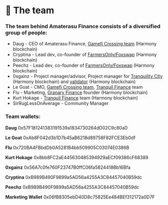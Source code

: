 # 🤝 The team

### The team behind Amaterasu Finance consists of a diversified group of people:

* Daug - CEO of Amaterasu Finance, [Gamefi Crossing team](https://freyala.com) (Harmony blockchain)
* Cryptina - Lead dev, co-founder of [FarmersOnly/Foxswap](https://www.foxswap.one/#/swap) (Harmony blockchain)
* Peechz - Lead dev, co-founder of [FarmersOnly/Foxswap](https://www.foxswap.one/#/swap) (Harmony blockchain)
* 0xgainz - Project manager/advisor, Project manager for [Tranquility City](https://tranquilitycity.one) (Harmony blockchain) and [validator](https://staking.harmony.one/validators/mainnet/one100e8xnhclh9sth9l5jqnywgwfckpf56v4sxfzg) (Harmony blockchain)
* Le Goat - CMO, [Gamefi Crossing team](https://freyala.com), [Tranquil Finance](https://www.tranquil.finance) team
* Flu - Marketing, [Granary Finance](https://discord.gg/EDgNsdMrDv) founder (Harmony blockchain)
* Kurt Hokage - [Tranquil Finance](https://www.tranquil.finance) team (Harmony blockchain)
* SirRugLessOnAverage - Community Manager

### Team wallets:

**Daug** 0x57F181241383191539a1834730264dD02C9c80aD&#x20;

**Le Goat** 0xAb8F042d3b1D7b45aB6218d89758F82FCE3Eb0df&#x20;

**Flu** 0x720BA4FBbdDb0A5281B4bb509905C03074E0386B&#x20;

**Kurt Hokage** 0x8bb8FC2aE445630485394929aECf09386cF68389&#x20;

**0xgainz** 0x56A7c0fe760F23747B0ffC06fa5824418Bb16Bfa&#x20;

**Cryptina** 0xB989B490F9899a5AD56a4255A3C84457040B59dc

**Peechz** 0xB989B490F9899a5AD56a4255A3C84457040B59dc&#x20;

**Marketing Wallet** 0x06fB8305ebD40D8c75825Ee484BEf312172a0D7F
